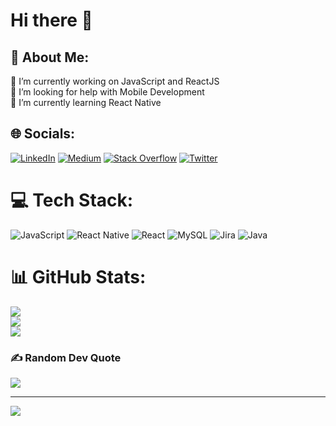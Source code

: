# Hi there 👋
## 💫 About Me:
🔭 I’m currently working on JavaScript and ReactJS<br>🤝 I’m looking for help with Mobile Development<br>🌱 I’m currently learning React Native


## 🌐 Socials:
[![LinkedIn](https://img.shields.io/badge/LinkedIn-%230077B5.svg?logo=linkedin&logoColor=white)](https://linkedin.com/in/https://www.linkedin.com/in/yakupkok) [![Medium](https://img.shields.io/badge/Medium-12100E?logo=medium&logoColor=white)](https://medium.com/@https://medium.com/@yakupcia) [![Stack Overflow](https://img.shields.io/badge/-Stackoverflow-FE7A16?logo=stack-overflow&logoColor=white)](https://stackoverflow.com/users/22748871) [![Twitter](https://img.shields.io/badge/Twitter-%231DA1F2.svg?logo=Twitter&logoColor=white)](https://twitter.com/https://twitter.com/yakupcia) 

# 💻 Tech Stack:
![JavaScript](https://img.shields.io/badge/javascript-%23323330.svg?style=for-the-badge&logo=javascript&logoColor=%23F7DF1E) ![React Native](https://img.shields.io/badge/react_native-%2320232a.svg?style=for-the-badge&logo=react&logoColor=%2361DAFB) ![React](https://img.shields.io/badge/react-%2320232a.svg?style=for-the-badge&logo=react&logoColor=%2361DAFB) ![MySQL](https://img.shields.io/badge/mysql-%2300000f.svg?style=for-the-badge&logo=mysql&logoColor=white) ![Jira](https://img.shields.io/badge/jira-%230A0FFF.svg?style=for-the-badge&logo=jira&logoColor=white) ![Java](https://img.shields.io/badge/java-%23ED8B00.svg?style=for-the-badge&logo=openjdk&logoColor=white)
# 📊 GitHub Stats:
![](https://github-readme-stats.vercel.app/api?username=yakupcia&theme=react&hide_border=false&include_all_commits=false&count_private=false)<br/>
![](https://github-readme-streak-stats.herokuapp.com/?user=yakupcia&theme=react&hide_border=false)<br/>
![](https://github-readme-stats.vercel.app/api/top-langs/?username=yakupcia&theme=react&hide_border=false&include_all_commits=false&count_private=false&layout=compact)

### ✍️ Random Dev Quote
![](https://quotes-github-readme.vercel.app/api?type=horizontal&theme=radical)

---
[![](https://visitcount.itsvg.in/api?id=yakupcia&icon=0&color=1)](https://visitcount.itsvg.in)

<!-- Proudly created with GPRM ( https://gprm.itsvg.in ) -->
